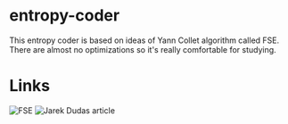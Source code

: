 # entropy-coder
This entropy coder is based on ideas of Yann Collet algorithm called FSE. There are almost no optimizations so it's really comfortable for studying.

# Links
![FSE](https://github.com/Cyan4973/FiniteStateEntropy)
![Jarek Dudas article](https://arxiv.org/abs/1311.2540)
